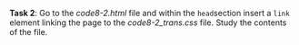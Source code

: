 **Task 2**: Go to the _code8-2.html_ file and within the `head`section insert a `link` element linking the page to the _code8-2_trans.css_ file. Study the contents of the file.
